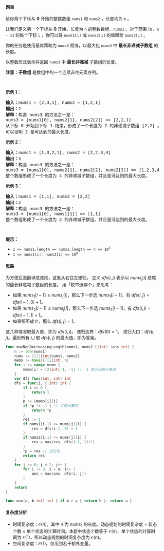 #### 题目  

<p>给你两个下标从 <strong>0</strong> 开始的整数数组 <code>nums1</code> 和 <code>nums2</code> ，长度均为 <code>n</code> 。</p>

<p>让我们定义另一个下标从 <strong>0</strong> 开始、长度为 <code>n</code> 的整数数组，<code>nums3</code> 。对于范围 <code>[0, n - 1]</code> 的每个下标 <code>i</code> ，你可以将 <code>nums1[i]</code> 或 <code>nums2[i]</code> 的值赋给 <code>nums3[i]</code> 。</p>

<p>你的任务是使用最优策略为 <code>nums3</code> 赋值，以最大化 <code>nums3</code> 中 <strong>最长非递减子数组</strong> 的长度。</p>

<p>以整数形式表示并返回 <code>nums3</code> 中 <strong>最长非递减</strong> 子数组的长度。</p>

<p><strong>注意：子数组</strong> 是数组中的一个连续非空元素序列。</p>

<p> </p>

<p><strong>示例 1：</strong></p>

<pre><strong>输入：</strong>nums1 = [2,3,1], nums2 = [1,2,1]
<strong>输出：</strong>2
<strong>解释：</strong>构造 nums3 的方法之一是： 
nums3 = [nums1[0], nums2[1], nums2[2]] =&gt; [2,2,1]
从下标 0 开始到下标 1 结束，形成了一个长度为 2 的非递减子数组 [2,2] 。 
可以证明 2 是可达到的最大长度。</pre>

<p><strong>示例 2：</strong></p>

<pre><strong>输入：</strong>nums1 = [1,3,2,1], nums2 = [2,2,3,4]
<strong>输出：</strong>4
<strong>解释：</strong>构造 nums3 的方法之一是： 
nums3 = [nums1[0], nums2[1], nums2[2], nums2[3]] =&gt; [1,2,3,4]
整个数组形成了一个长度为 4 的非递减子数组，并且是可达到的最大长度。
</pre>

<p><strong>示例 3：</strong></p>

<pre><strong>输入：</strong>nums1 = [1,1], nums2 = [2,2]
<strong>输出：</strong>2
<strong>解释：</strong>构造 nums3 的方法之一是： 
nums3 = [nums1[0], nums1[1]] =&gt; [1,1] 
整个数组形成了一个长度为 2 的非递减子数组，并且是可达到的最大长度。
</pre>

<p> </p>

<p><strong>提示：</strong></p>

<ul>
	<li><code>1 &lt;= nums1.length == nums2.length == n &lt;= 10<sup>5</sup></code></li>
	<li><code>1 &lt;= nums1[i], nums2[i] &lt;= 10<sup>9</sup></code></li>
</ul>
 
#### 思路  

为方便后面翻译成递推，这里从右往左递归。
定义 $\textit{dfs}(i,j)$ 表示以 $\textit{nums}_j[i]$ 结尾的最长非递减子数组的长度。
用「枚举选哪个」来思考：
- 如果 $\textit{nums}_1[i-1]\le \textit{nums}_j[i]$，那么下一步选 $\textit{nums}_1[i-1]$，有 $\textit{dfs}(i,j) = \textit{dfs}(i-1,0)+1$。
- 如果 $\textit{nums}_2[i-1]\le \textit{nums}_j[i]$，那么下一步选 $\textit{nums}_2[i-1]$，有 $\textit{dfs}(i,j) = \textit{dfs}(i-1,1)+1$。
- 如果都不成立，那么 $\textit{dfs}(i,j)=1$。
  
这几种情况取最大值，即为 $\textit{dfs}(i,j)$。
递归边界：$\textit{dfs}(0)=1$。
递归入口：$\textit{dfs}(i,j)$。遍历所有 $i,j$ 取 $\textit{dfs}(i,j)$ 的最大值，即为答案。

```go 
func maxNonDecreasingLength(nums1, nums2 []int) (ans int) {
	n := len(nums1)
	nums := [2][]int{nums1, nums2}
	memo := make([][2]int, n)
	for i := range memo {
		memo[i] = [2]int{-1, -1} // -1 表示没有计算过
	}
	var dfs func(int, int) int
	dfs = func(i, j int) int {
		if i == 0 {
			return 1
		}
		p := &memo[i][j]
		if *p != -1 { // 之前计算过
			return *p
		}
		res := 1
		if nums1[i-1] <= nums[j][i] {
			res = dfs(i-1, 0) + 1
		}
		if nums2[i-1] <= nums[j][i] {
			res = max(res, dfs(i-1, 1)+1)
		}
		*p = res // 记忆化
		return res
	}
	for j := 0; j < 2; j++ {
		for i := 0; i < n; i++ {
			ans = max(ans, dfs(i, j))
		}
	}
	return
}

func max(a, b int) int { if b > a { return b }; return a }
```

#### 复杂度分析  

- 时间复杂度：$\mathcal{O}(n)$，其中 $n$ 为 $\textit{nums}_1$ 的长度。动态规划的时间复杂度 $=$ 状态个数 $\times$ 单个状态的计算时间。本题中状态个数等于 $\mathcal{O}(n)$，单个状态的计算时间为 $\mathcal{O}(1)$，所以动态规划的时间复杂度为 $\mathcal{O}(n)$。
- 空间复杂度：$\mathcal{O}(1)$。仅用到若干额外变量。
